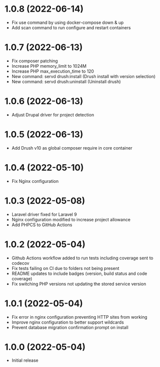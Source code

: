 # 1.0.8 (2022-06-14)
* Fix use command by using docker-compose down & up
* Add scan command to run configure and restart containers

# 1.0.7 (2022-06-13)
* Fix composer patching
* Increase PHP memory_limit to 1024M
* Increase PHP max_execution_time to 120
* New command: servd drush:install (Drush install with version selection)
* New command: servd drush:uninstall (Uninstall drush)

# 1.0.6 (2022-06-13)
* Adjust Drupal driver for project detection

# 1.0.5 (2022-06-13)
* Add Drush v10 as global composer require in core container

# 1.0.4 (2022-05-10)
* Fix Nginx configuration

# 1.0.3 (2022-05-08)
* Laravel driver fixed for Laravel 9
* Nginx configuration modified to increase project allowance
* Add PHPCS to GitHub Actions

# 1.0.2 (2022-05-04)
* Github Actions workflow added to run tests including coverage sent to codecov
* Fix tests failing on CI due to folders not being present
* README updates to include badges (version, build status and code coverage)
* Fix switching PHP versions not updating the stored service version

# 1.0.1 (2022-05-04)

* Fix error in nginx configuration preventing HTTP sites from working
* Improve nginx configuration to better support wildcards
* Prevent database migration confirmation prompt on install

# 1.0.0 (2022-05-04)

* Initial release
